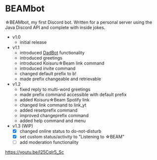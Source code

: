 # BEAMbot
☆BEAMbot, my first Discord bot. Written for a personal server using the Java Discord API and complete with inside jokes.

- v1.0 
  - initial release
- v1.1
  - introduced [DadBot](https://top.gg/bot/247852652019318795) functionality
  - introduced greetings
  - introduced Koisuru☆Beam link command
  - introduced invite command
  - changed default prefix to b!
  - made prefix changeable and retrievable
- v1.2
  - fixed reply to multi-word greetings
  - made prefix command accessible with default prefix
  - added Koisuru☆Beam Spotify link
  - changed link command to link_yt
  - added resetprefix command
  - improved changeprefix command
  - added help command and menu
- v1.3 (WIP)
  - [x] changed online status to do-not-disturb
  - [x] set custom status/activity to "Listening to ☆BEAM"
  - [ ] add moderation functionality

https://youtu.be/I25Cqlr5_Sc

